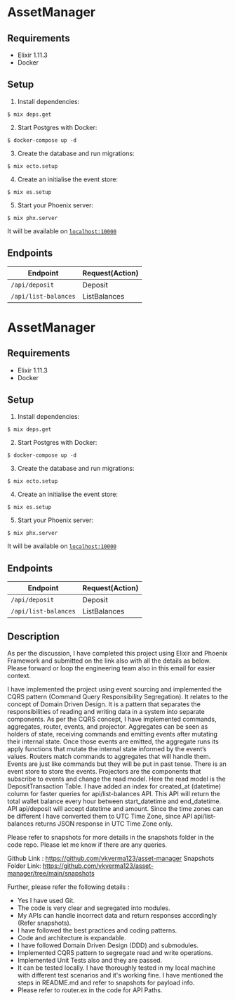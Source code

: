 # AssetManager

## Requirements

- Elixir 1.11.3
- Docker

## Setup

1. Install dependencies:

```shell
$ mix deps.get
```

2. Start Postgres with Docker:

```shell
$ docker-compose up -d
```

3. Create the database and run migrations:

```shell
$ mix ecto.setup
```

4. Create an initialise the event store:

```shell
$ mix es.setup
```

5. Start your Phoenix server:

```shell
$ mix phx.server
```

It will be available on [`localhost:10000`](http://localhost:10000)


## Endpoints

| Endpoint             | Request(Action) |
| -------------------- | --------------- |
| `/api/deposit`       | Deposit         |
| `/api/list-balances` | ListBalances    |

# AssetManager

## Requirements

- Elixir 1.11.3
- Docker

## Setup

1. Install dependencies:

```shell
$ mix deps.get
```

2. Start Postgres with Docker:

```shell
$ docker-compose up -d
```

3. Create the database and run migrations:

```shell
$ mix ecto.setup
```

4. Create an initialise the event store:

```shell
$ mix es.setup
```

5. Start your Phoenix server:

```shell
$ mix phx.server
```

It will be available on [`localhost:10000`](http://localhost:10000)


## Endpoints

| Endpoint             | Request(Action) |
| -------------------- | --------------- |
| `/api/deposit`       | Deposit         |
| `/api/list-balances` | ListBalances    |


## Description

As per the discussion, I have completed this project using Elixir and Phoenix Framework and submitted on the link also with all the details as below. Please forward or loop the engineering team also in this email for easier context.

I have implemented the project using event sourcing and implemented the CQRS pattern (Command Query Responsibility Segregation). It relates to the concept of Domain Driven Design. It is a pattern that separates the responsibilities of reading and writing data in a system into separate components. As per the CQRS concept, I have implemented commands, aggregates, router, events, and projector. Aggregates can be seen as holders of state, receiving commands and emitting events after mutating their internal state.  Once those events are emitted, the aggregate runs its apply functions that mutate the internal state informed by the event’s values. Routers match commands to aggregates that will handle them. Events are just like commands but they will be put in past tense. There is an event store to store the events. Projectors are the components that subscribe to events and change the read model. Here the read model is the DepositTransaction Table. I have added an index for created_at (datetime) column for faster queries for api/list-balances API. This API will return the total wallet balance every hour between start_datetime and end_datetime. API api/deposit will accept datetime and amount. Since the time zones can be different I have converted them to UTC Time Zone, since API api/list-balances returns JSON response in UTC Time Zone only.

Please refer to snapshots for more details in the snapshots folder in the code repo. Please let me know if there are any queries.

Github Link : https://github.com/vkverma123/asset-manager
Snapshots Folder Link: https://github.com/vkverma123/asset-manager/tree/main/snapshots

Further, please refer the following details :

 - Yes I have used Git.
 - The code is very clear and segregated into modules.
 - My APIs can handle incorrect data and return responses accordingly (Refer snapshots).
 - I have followed the best practices and coding patterns.
 - Code and architecture is expandable.
 - I have followed Domain Driven Design (DDD) and submodules.
 - Implemented CQRS pattern to segregate read and write operations.
 - Implemented Unit Tests also and they are passed.
 - It can be tested locally. I have thoroughly tested in my local machine with different test scenarios and it's working fine. I have mentioned the steps in README.md and refer to snapshots for payload info.
 - Please refer to router.ex in the code for API Paths.

